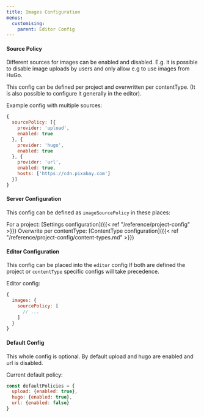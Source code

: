```yaml
---
title: Images Configuration
menus:
  customising:
    parent: Editor Config
---
```


#### Source Policy

Different sources for images can be enabled and disabled. E.g. it is possible to disable image uploads by users and only allow e.g to use images from HuGo.

This config can be defined per project and overwritten per contentType.
(It is also possible to configure it generally in the editor).

Example config with multiple sources:
```js
{
  sourcePolicy: [{
    provider: 'upload',
    enabled: true
  }, {
    provider: 'hugo',
    enabled: true
  }, {
    provider: 'url',
    enabled: true,
    hosts: ['https://cdn.pixabay.com']
  }]
}
```


#### Server Configuration

This config can be defined as `imageSourcePolicy` in these places:

For a project: [Settings configuration]({{< ref "/reference/project-config" >}})
Overwrite per contentType: [ContentType configuration]({{< ref "/reference/project-config/content-types.md" >}})


#### Editor Configuration

This config can be placed into the `editor` config
If both are defined the project or `contentType` specific configs will take precedence.

Editor config:
```js
{
  images: {
    sourcePolicy: [
      // ...
    ]
  }
}
```

#### Default Config

This whole config is optional. By default upload and hugo are enabled and url is disabled.

Current default policy:
```js
const defaultPolicies = {
  upload: {enabled: true},
  hugo: {enabled: true},
  url: {enabled: false}
}
```
